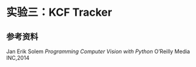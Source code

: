 # 实验三：KCF Tracker


## 参考资料

Jan Erik Solem *Programming Computer Vision with Python* O’Reilly Media INC,2014
